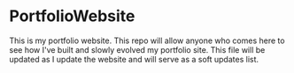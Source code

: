 # PortfolioWebsite
This is my portfolio website. This repo will allow anyone who comes here to see how I've built and slowly evolved my portfolio site. 
This file will be updated as I update the website and will serve as a soft updates list.

